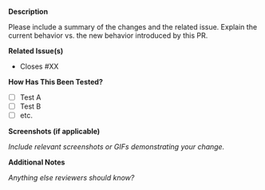 **Description**

Please include a summary of the changes and the related issue. Explain the current behavior vs. the new behavior introduced by this PR.

**Related Issue(s)**

- Closes #XX

**How Has This Been Tested?**

- [ ] Test A
- [ ] Test B
- [ ] etc.

**Screenshots (if applicable)**

_Include relevant screenshots or GIFs demonstrating your change._

**Additional Notes**

_Anything else reviewers should know?_
